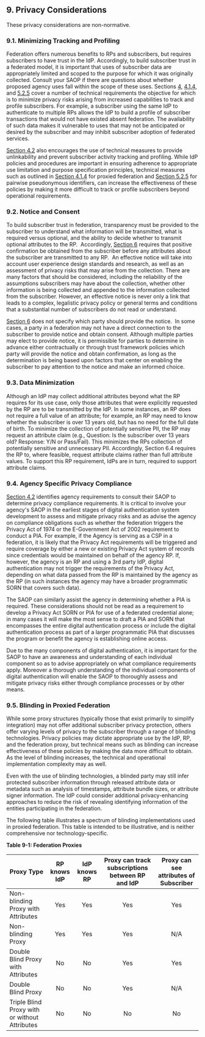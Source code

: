 <div class="breaker"></div>
<a name="sec9"></a>

## <a name="privacy-section-header"></a> 9. Privacy Considerations

These privacy considerations are non-normative.

### 9.1. Minimizing Tracking and Profiling

Federation offers numerous benefits to RPs and subscribers, but requires subscribers to have trust in the IdP. Accordingly, to build subscriber trust in a federated model, it is important that uses of subscriber data are appropriately limited and scoped to the purpose for which it was originally collected. Consult your SAOP if there are questions about whether proposed agency uses fall within the scope of these uses. Sections [4](#sec4), [4.1.4](#proxied), and [5.2.5](#ppi) cover a number of technical requirements the objective for which is to minimize privacy risks arising from increased capabilities to track and profile subscribers. For example, a subscriber using the same IdP to authenticate to multiple RPs allows the IdP to build a profile of subscriber transactions that would not have existed absent federation. The availability of such data makes it vulnerable to uses that may not be anticipated or desired by the subscriber and may inhibit subscriber adoption of federated services.

[Section 4.2](#privacy-reqs) also encourages the use of technical measures to provide unlinkability and prevent subscriber activity tracking and profiling. While IdP policies and procedures are important in ensuring adherence to appropriate use limitation and purpose specification principles, technical measures such as outlined in [Section 4.1.4](#proxied) for proxied federation and [Section 5.2.5](#ppi) for pairwise pseudonymous identifiers, can increase the effectiveness of these policies by making it more difficult to track or profile subscribers beyond operational requirements.


### 9.2. Notice and Consent

To build subscriber trust in federation, transparency must be provided to the subscriber to understand what information will be transmitted, what is required versus optional, and the ability to decide whether to transmit optional attributes to the RP.  Accordingly, [Section 6](#sec6) requires that positive confirmation be obtained from the subscriber before any attributes about the subscriber are transmitted to any RP.  An effective notice will take into account user experience design standards and research, as well as an assessment of privacy risks that may arise from the collection. There are many factors that should be considered, including the reliability of the assumptions subscribers may have about the collection, whether other information is being collected and appended to the information collected from the subscriber. However, an effective notice is never only a link that leads to a complex, legalistic privacy policy or general terms and conditions that a substantial number of subscribers do not read or understand. 

[Section 6](#sec6) does not specify which party should provide the notice.  In some cases, a party in a federation may not have a direct connection to the subscriber to provide notice and obtain consent. Although multiple parties may elect to provide notice, it is permissible for parties to determine in advance either contractually or through trust framework policies which party will provide the notice and obtain confirmation, as long as the determination is being based upon factors that center on enabling the subscriber to pay attention to the notice and make an informed choice.



### 9.3. Data Minimization

Although an IdP may collect additional attributes beyond what the RP requires for its use case, only those attributes that were explicitly requested by the RP are to be transmitted by the IdP. In some instances, an RP does not require a full value of an attribute; for example, an RP may need to know whether the subscriber is over 13 years old, but has no need for the full date of birth. To minimize the collection of potentially sensitive PII, the RP may request an attribute claim (e.g., Question: Is the subscriber over 13 years old? Response: Y/N or Pass/Fail).  This minimizes the RPs collection of potentially sensitive and unnecessary PII.  Accordingly, Section 6.4 requires the RP to, where feasible, request attribute claims rather than full attribute values.  To support this RP requirement, IdPs are in turn, required to support attribute claims.


### 9.4. Agency Specific Privacy Compliance 

[Section 4.2](#privacy-reqs) identifies agency requirements to consult their SAOP to determine privacy compliance requirements. It is critical to involve your agency's SAOP in the earliest stages of digital authentication system development to assess and mitigate privacy risks and as advise the agency on compliance obligations such as whether the federation triggers the Privacy Act of 1974 or the E-Government Act of 2002 requirement to conduct a PIA.  For example, if the Agency is serving as a CSP in a federation, it is likely that the Privacy Act requirements will be triggered and require coverage by either a new or existing Privacy Act system of records since credentials would be maintained on behalf of the agency RP.  If, however, the agency is an RP and using a 3rd party IdP, digital authentication may not trigger the requirements of the Privacy Act, depending on what data passed from the RP is maintained by the agency as the RP (in such instances the agency may have a broader programmatic SORN that covers such data).

The SAOP can similarly assist the agency in determining whether a PIA is required. These considerations should not be read as a requirement to develop a Privacy Act SORN or PIA for use of a federated credential alone; in many cases it will make the most sense to draft a PIA and SORN that encompasses the entire digital authentication process or include the digital authentication process as part of a larger programmatic PIA that discusses the program or benefit the agency is establishing online access.

Due to the many components of digital authentication, it is important for the SAOP to have an awareness and understanding of each individual component so as to advise appropriately on what compliance requirements apply. Moreover a thorough understanding of the individual components of digital authentication will enable the SAOP to thoroughly assess and mitigate privacy risks either through compliance processes or by other means.


### 9.5. <a name="blinding"></a>Blinding in Proxied Federation

While some proxy structures (typically those that exist primarily to simplify integration) may not offer additional subscriber privacy protection, others offer varying levels of privacy to the subscriber through a range of blinding technologies. Privacy policies may dictate appropriate use by the IdP, RP, and the federation proxy, but technical means such as blinding can increase effectiveness of these policies by making the data more difficult to obtain. As the level of blinding increases, the technical and operational implementation complexity may as well.

Even with the use of blinding technologies, a blinded party may still infer protected subscriber information through released attribute data or metadata such as analysis of timestamps, attribute bundle sizes, or attribute signer information. The IdP could consider additional privacy-enhancing approaches to reduce the risk of revealing identifying information of the entities participating in the federation.


The following table illustrates a spectrum of blinding implementations used in proxied federation. This table is intended to be illustrative, and is neither comprehensive nor technology-specific.

<div class="text-center" markdown="1">

**Table 9-1: Federation Proxies**

</div>


|Proxy Type|RP knows IdP|IdP knows RP|Proxy can track subscriptions between RP and IdP|Proxy can see attributes of Subscriber|
|---|:---:|:---:|:---:|:---:|
|Non-blinding Proxy with Attributes|Yes|Yes|Yes|Yes|
|Non-blinding Proxy|Yes|Yes|Yes|N/A|
|Double Blind Proxy with Attributes|No|No|Yes|Yes|
|Double Blind Proxy|No|No|Yes|N/A|
|Triple Blind Proxy with or without Attributes|No|No|No|No|

